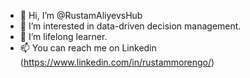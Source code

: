 - 👋 Hi, I’m @RustamAliyevsHub
- 👀 I’m interested in data-driven decision management. 
- 🌱 I’m lifelong learner.
- 📫 You can reach me on Linkedin (<https://www.linkedin.com/in/rustammorengo/>)

<!---
RustamAliyevsHub/RustamAliyevsHub is a ✨ special ✨ repository because its `README.md` (this file) appears on your GitHub profile.
You can click the Preview link to take a look at your changes.
--->
